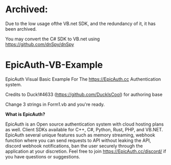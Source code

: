 # Archived:

Due to the low usage ofthe VB.net SDK, and the redundancy of it, it has been archived.

You may convert the C# SDK to VB.net using https://github.com/dnSpy/dnSpy 

# EpicAuth-VB-Example
EpicAuth Visual Basic Example For The https://EpicAuth.cc Authentication system.

Credits to Duck!#4633 (https://github.com/DuckIsCool) for authoring base

Change 3 strings in Form1.vb and you're ready.

**What is EpicAuth?**

EpicAuth is an Open source authentication system with cloud hosting plans as well. Client SDKs available for C++, C#, Python, Rust, PHP, and VB.NET. EpicAuth several unique features such as memory streaming, webhook function where you can send requests to API without leaking the API, discord webhook notifications, ban the user securely through the application at your discretion. Feel free to join https://EpicAuth.cc/discord/ if you have questions or suggestions.
